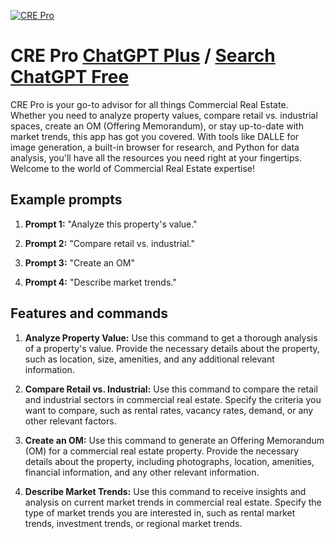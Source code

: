 
[![CRE Pro](https://files.oaiusercontent.com/file-7OKLGdJAYZSbGGf2ECUAsSLB?se=2123-10-14T20%3A55%3A59Z&sp=r&sv=2021-08-06&sr=b&rscc=max-age%3D31536000%2C%20immutable&rscd=attachment%3B%20filename%3D0c8b8c1c-7f37-40c8-b419-ba823f6abd7a.png&sig=ZxaQ8sFLaQc2e1147QSpuwloCoEGGgyH%2BvirwBg3jZE%3D)](https://chat.openai.com/g/g-yymEhItcf-cre-pro)

# CRE Pro [ChatGPT Plus](https://chat.openai.com/g/g-yymEhItcf-cre-pro) / [Search ChatGPT Free](https://gptcall.net/index.html#/?search=CRE%20Pro)

CRE Pro is your go-to advisor for all things Commercial Real Estate. Whether you need to analyze property values, compare retail vs. industrial spaces, create an OM (Offering Memorandum), or stay up-to-date with market trends, this app has got you covered. With tools like DALLE for image generation, a built-in browser for research, and Python for data analysis, you'll have all the resources you need right at your fingertips. Welcome to the world of Commercial Real Estate expertise!

## Example prompts

1. **Prompt 1:** "Analyze this property's value."

2. **Prompt 2:** "Compare retail vs. industrial."

3. **Prompt 3:** "Create an OM"

4. **Prompt 4:** "Describe market trends."

## Features and commands

1. **Analyze Property Value:** Use this command to get a thorough analysis of a property's value. Provide the necessary details about the property, such as location, size, amenities, and any additional relevant information.

2. **Compare Retail vs. Industrial:** Use this command to compare the retail and industrial sectors in commercial real estate. Specify the criteria you want to compare, such as rental rates, vacancy rates, demand, or any other relevant factors.

3. **Create an OM:** Use this command to generate an Offering Memorandum (OM) for a commercial real estate property. Provide the necessary details about the property, including photographs, location, amenities, financial information, and any other relevant information.

4. **Describe Market Trends:** Use this command to receive insights and analysis on current market trends in commercial real estate. Specify the type of market trends you are interested in, such as rental market trends, investment trends, or regional market trends.



